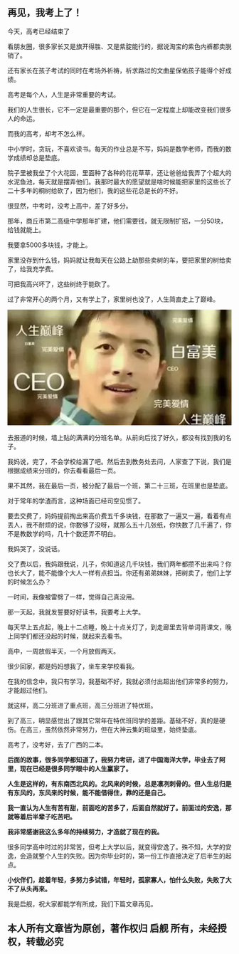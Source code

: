## 再见，我考上了！

今天，高考已经结束了

看朋友圈，很多家长又是旗开得胜、又是紫腚能行的，据说淘宝的紫色内裤都卖脱销了。

还有家长在孩子考试的同时在考场外祈祷，祈求路过的文曲星保佑孩子能得个好成绩。

高考是每个人，人生是非常重要的考试。

我们的人生很长，它不一定是最重要的那个，但它在一定程度上却能改变我们很多人的命运。

而我的高考，却考不怎么样。

中小学时，贪玩，不喜欢读书。每天的作业总是不写，妈妈是数学老师，而我的数学成绩却总是垫底。

院子里被我垒了个大花园，里面种了各种的花花草草，还让爸爸给我弄了个超大的水泥鱼池，每天就是摆弄他们。我那时最大的愿望就是啥时候能把家里的这些长了二十多年的桐树给砍了，因为他们，我的这些花总是长的不好。

很显然，中考时，没考上高中，差了好多分。

那年，商丘市第二高级中学那年扩建，他们需要钱，就无限制扩招，一分50块，给钱就能上。

我要拿5000多块钱，才能上。

家里没存到什么钱，妈妈就让我每天在公路上劫那些卖树的车，要把家里的树给卖了，给我充学费。

可把我高兴坏了，这些树终于能砍了。

过了非常开心的两个月，又有学上了，家里树也没了，人生简直走上了巅峰。

![1_1](img/9/9_1.png)

去报道的时候，墙上贴的满满的分班名单。从前向后找了好久，都没有找到我的名子。

我妈说，完了，不会学校给漏了吧。然后去到教务处去问，人家查了下说，我们是根据成绩来分班的，你去看看最后一页。

果不其然，我在最后一页，被分配了最后一个班，第二十三班，在班里也是垫底。

对于常年的学渣而言，这种场面已经司空见惯了。

要去交费了，妈妈提前掏出来高价费五千多块钱，在那数了一遍又一遍，看着有点丢人，我不耐烦的说，你数够了没呀，就那么五十几张纸，你快数了几千遍了，你不是教数学的吗，几十个数还弄不明白。

我妈哭了，没说话。

交了费以后，我妈跟我说，儿子，你知道这几千块钱，我们两年都攒不出来吗？你也长大了，能不能像个大人一样有点担当。你还有弟弟妹妹，把树卖了，他们上学的时候怎么办？

一时间，我像被雷劈了一样，觉得自己真没用。

那一天起，我就发誓要好好读书，我要考上大学。

每天早上五点起，晚上十二点睡，晚上十点关灯了，到走廊里去背单词背课文，晚上同学们都还没起的时候，就起来去看书。

高中，一周放假半天，一个月放假两天。

很少回家，都是妈妈想我了，坐车来学校看我。

在我的信念中，我只有学习，我基础不好，我就必须付出超出他们非常多的努力，才能超过他们。

就这样，高二分班进了重点班，高三分班进了特优班。

到了高三，明显感觉出了跟其它常年在特优班同学的差距。基础不好，真的是硬伤。在高三，虽然依然非常努力，但在大神云集的班级里，始终垫底。

高考了，没考好，去了广西的二本。

**后面的故事，很多同学都知道了，我努力考研，进了中国海洋大学，毕业去了阿里，现在已经是很多同学眼中的人生赢家了。**

**人生是这样的，有东南西北风的。北风来的时候，总是凛冽刺骨的。但人生总归是有东风的，东风来的时候，能不能借得住，靠的还是自己。**

**我一直认为人生有苦有甜，前面吃的苦多了，后面自然就好了。前面过的安逸，那就等着后半辈子吃苦吧。**

**我非常感谢我这么多年的持续努力，才造就了现在的我。**

很多同学高中时过的非常苦，但考上大学以后，就变得安逸了。殊不知，大学的安逸，会造就整个人生的失败。因为你毕业时的，第一份工作直接决定了后半生的起点。

**小伙伴们，趁着年轻，多努力多试错，年轻时，孤家寡人，怕什么失败，失败了大不了从头再来。**

我是启舰，祝大家都能学有所成，我们下篇文章再见。



## 本人所有文章皆为原创，著作权归 启舰 所有，未经授权，转载必究













